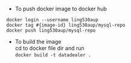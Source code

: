 * To push docker image to docker hub
```$xslt
docker login --username ling530aup
docker tag #{image-id} ling530aup/mysql-repo
docker push ling530aup/mysql-repo
```
* To build the image  
cd to docker file dir and run  
`docker build -t datadealer .`